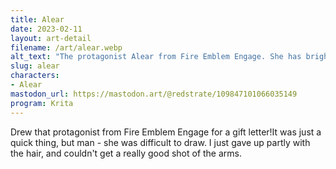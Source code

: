 ```yaml
---
title: Alear
date: 2023-02-11
layout: art-detail
filename: /art/alear.webp
alt_text: "The protagonist Alear from Fire Emblem Engage. She has brightly colored red and blue hair, matching eyes, and a white robe outfit with gold trims. She is holding her right hand in the air (the item is not included) and doing a peace sign in the other."
slug: alear
characters:
- Alear
mastodon_url: https://mastodon.art/@redstrate/109847101066035149
program: Krita
---
```

Drew that protagonist from Fire Emblem Engage for a gift letter!It was just a quick thing, but man - she was difficult to draw. I just gave up partly with the hair, and couldn't get a really good shot of the arms.
